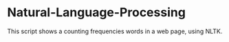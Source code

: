# Natural-Language-Processing

This script shows a counting frequencies words in a web page, using NLTK.



